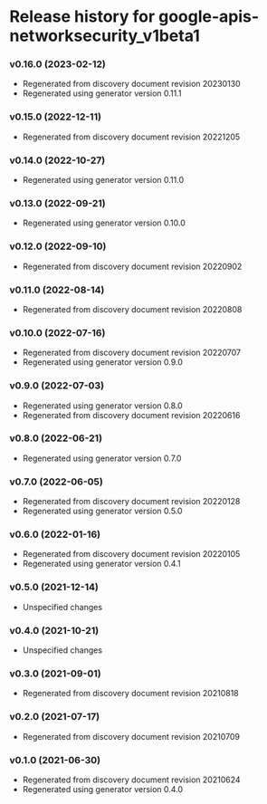 # Release history for google-apis-networksecurity_v1beta1

### v0.16.0 (2023-02-12)

* Regenerated from discovery document revision 20230130
* Regenerated using generator version 0.11.1

### v0.15.0 (2022-12-11)

* Regenerated from discovery document revision 20221205

### v0.14.0 (2022-10-27)

* Regenerated using generator version 0.11.0

### v0.13.0 (2022-09-21)

* Regenerated using generator version 0.10.0

### v0.12.0 (2022-09-10)

* Regenerated from discovery document revision 20220902

### v0.11.0 (2022-08-14)

* Regenerated from discovery document revision 20220808

### v0.10.0 (2022-07-16)

* Regenerated from discovery document revision 20220707
* Regenerated using generator version 0.9.0

### v0.9.0 (2022-07-03)

* Regenerated using generator version 0.8.0
* Regenerated from discovery document revision 20220616

### v0.8.0 (2022-06-21)

* Regenerated using generator version 0.7.0

### v0.7.0 (2022-06-05)

* Regenerated from discovery document revision 20220128
* Regenerated using generator version 0.5.0

### v0.6.0 (2022-01-16)

* Regenerated from discovery document revision 20220105
* Regenerated using generator version 0.4.1

### v0.5.0 (2021-12-14)

* Unspecified changes

### v0.4.0 (2021-10-21)

* Unspecified changes

### v0.3.0 (2021-09-01)

* Regenerated from discovery document revision 20210818

### v0.2.0 (2021-07-17)

* Regenerated from discovery document revision 20210709

### v0.1.0 (2021-06-30)

* Regenerated from discovery document revision 20210624
* Regenerated using generator version 0.4.0

